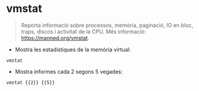 # vmstat

> Reporta informació sobre processos, memòria, paginació, IO en bloc, traps, discos i activitat de la CPU.
> Més informació: <https://manned.org/vmstat>.

- Mostra les estadístiques de la memòria virtual:

`vmstat`

- Mostra informes cada 2 segons 5 vegades:

`vmstat {{2}} {{5}}`
